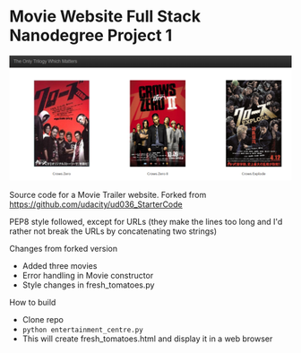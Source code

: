 # Movie Website Full Stack Nanodegree Project 1

![Screenshot of HTML page](Screenshot.png?raw=true)

Source code for a Movie Trailer website. Forked from https://github.com/udacity/ud036_StarterCode

PEP8 style followed, except for URLs (they make the lines too long and I'd rather not break the URLs by concatenating two strings)

Changes from forked version
- Added three movies
- Error handling in Movie constructor
- Style changes in fresh_tomatoes.py

How to build
- Clone repo
- ```python entertainment_centre.py```
- This will create fresh_tomatoes.html and display it in a web browser
